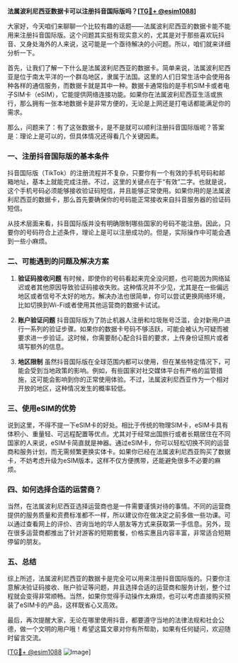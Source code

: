**法属波利尼西亚数据卡可以注册抖音国际版吗？[[TG💪+ @esim1088](https://t.me/s/esim1088)]**

大家好，今天咱们来聊聊一个比较有趣的话题——法属波利尼西亚的数据卡能不能用来注册抖音国际版。这个问题其实挺有现实意义的，尤其是对于那些喜欢玩抖音、又身处海外的人来说，这可能是一个亟待解决的小问题。所以，咱们就来详细分析一下。

首先，让我们了解一下什么是法属波利尼西亚的数据卡。简单来说，法属波利尼西亚是位于南太平洋的一个群岛地区，隶属于法国。这里的人们日常生活中会使用各种各样的通信服务，而数据卡就是其中一种。数据卡通常指的是手机SIM卡或者电子SIM卡（eSIM），它能提供网络连接功能。如果你在法属波利尼西亚生活或旅行，那么拥有一张本地数据卡是非常方便的，无论是上网还是打电话都能满足你的需求。

那么，问题来了：有了这张数据卡，是不是就可以顺利注册抖音国际版呢？答案是：理论上是可以的，但具体情况还得看几个关键因素。

### 一、注册抖音国际版的基本条件

抖音国际版（TikTok）的注册流程并不复杂，只要你有一个有效的手机号码和邮箱地址，基本上就能完成注册。不过，这里的关键点在于“有效”二字。也就是说，这个手机号码必须能够接收验证码短信，并且能够正常使用。如果你用的是法属波利尼西亚的数据卡，那么首先要确保你的号码能正常接收来自抖音服务器的验证码短信。

从技术层面来看，抖音国际版并没有明确限制哪些国家的号码不能注册。因此，只要你的号码符合上述条件，理论上是可以注册成功的。但是，实际操作中可能会遇到一些小麻烦。

### 二、可能遇到的问题及解决方案

1. **验证码接收问题**
   有时候，即使你的号码看起来完全没问题，也可能因为网络延迟或者其他原因导致验证码接收失败。这种情况并不少见，尤其是在一些偏远地区或者信号不太好的地方。解决办法也很简单，你可以尝试更换网络环境，比如切换到Wi-Fi或者使用其他运营商的数据卡试试。

2. **账户验证问题**
   抖音国际版为了防止机器人注册和垃圾账号泛滥，会对新用户进行一系列的验证步骤。如果你的数据卡号码不够活跃，可能会被认为可疑而被要求进一步验证。这时候，你需要耐心配合抖音的要求，上传身份证照片或者填写额外的信息。

3. **地区限制**
   虽然抖音国际版在全球范围内都可以使用，但在某些特定情况下，可能会受到当地政策的影响。例如，有些国家对社交媒体平台有严格的监管措施，这可能会影响到你的正常使用体验。不过，法属波利尼西亚作为一个相对开放的地区，这种情况发生的概率较低。

### 三、使用eSIM的优势

说到这里，不得不提一下eSIM卡的好处。相比于传统的物理SIM卡，eSIM卡具有体积小、重量轻、可远程配置等优点。尤其对于经常出国旅行或者长期居住在不同国家的人来说，eSIM卡简直就是神器。通过eSIM卡，你可以轻松切换不同的运营商和服务计划，而无需频繁更换实体卡。如果你已经在法属波利尼西亚购买了数据卡，不妨考虑升级为eSIM版本，这样不仅方便携带，还能避免很多不必要的麻烦。

### 四、如何选择合适的运营商？

当然，在法属波利尼西亚选择运营商也是一件需要谨慎对待的事情。不同的运营商提供的服务质量和资费标准都不一样，所以建议你在做决定之前多做一些功课。可以通过查看网上的评价、咨询当地的华人朋友等方式来获取第一手信息。另外，现在很多运营商都推出了针对游客的短期套餐，价格实惠且内容丰富，非常适合短期停留的朋友。

### 五、总结

综上所述，法属波利尼西亚的数据卡是完全可以用来注册抖音国际版的。只要你注意解决验证码接收、账户验证等问题，并且选择合适的运营商和服务计划，整个过程就会变得非常顺畅。当然，如果你觉得手动操作太麻烦，也可以考虑直接购买预装了eSIM卡的产品，这样既省心又高效。

最后，再次提醒大家，无论在哪里使用抖音，都要遵守当地的法律法规和社会公德，做一个文明的用户哦！希望这篇文章对你有所帮助，如果有任何疑问，欢迎随时留言交流。

[[TG💪+ @esim1088](https://t.me/s/esim1088) ![Image](https://i.postimg.cc/4NQfJmqS/Snipaste-2025-05-13-00-14-12.png)]